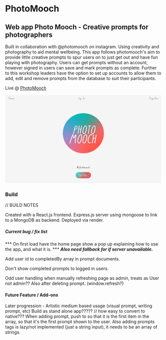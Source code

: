 # PhotoMooch

## Web app Photo Mooch - Creative prompts for photographers

Built in collaboration with @photomooch on instagram.
Using creativity and photography to aid mental wellbeing.
This app follows photomooch's aim to provide little creative prompts to spur users on to just get out and have fun playing with photography.
Users can get prompts without an account, however signed in users can save and mark prompts as complete.
Further to this workshop leaders have the option to set up accounts to allow them to add, edit and remove prompts from the database to suit their participants.

Live @ <a href="https://photomooch.onrender.com">PhotoMooch</a>

<p align="center">
  <img src="PM_screenshot.png">
</p>

### Build
// BUILD NOTES 

Created with a React.js frontend.
Express.js server using mongoose to link to a MongoDB as backend.
Deployed via render.


##### Current bug / fix list

*** On first load have the home page show a pop up explaining how to use the app, and what it is. ***
**_Also need fallback for if server unavailable._**

Add user id to completedBy array in prompt documents.

Don't show completed prompts to logged in users.

Odd user handling when manually refreshing page as admin, treats as User not admin?? Also after deleting prompt. (window.refresh?)

#### Future Feature / Add-ons

Later progression - Artistic medium based usage (visual prompt, writing prompt, etc)
Build as stand alone app????? // how easy to convert to native???
When adding prompt, push to so that it is the first item in the array, so that it's the first prompt shown to the user.
Also adding prompts tags is lazy/not implemented (just a string input), it needs to be an array of strings.
